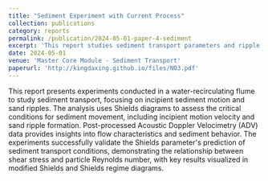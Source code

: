 ```yaml
---
title: "Sediment Experiment with Current Process"
collection: publications
category: reports
permalink: /publication/2024-05-01-paper-4-sediment
excerpt: 'This report studies sediment transport parameters and ripple formation through flume experiments using Shields region diagrams.'
date: 2024-05-01
venue: 'Master Core Module - Sediment Transport'
paperurl: 'http://kingdaxing.github.io/files/NO3.pdf'
---
```


This report presents experiments conducted in a water-recirculating flume to study sediment transport, focusing on incipient sediment motion and sand ripples. The analysis uses Shields diagrams to assess the critical conditions for sediment movement, including incipient motion velocity and sand ripple formation. Post-processed Acoustic Doppler Velocimetry (ADV) data provides insights into flow characteristics and sediment behavior. The experiments successfully validate the Shields parameter's prediction of sediment transport conditions, demonstrating the relationship between shear stress and particle Reynolds number, with key results visualized in modified Shields and Shields regime diagrams.
